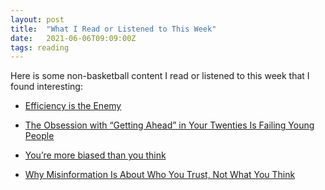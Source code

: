 ```yaml
---
layout: post
title:  "What I Read or Listened to This Week"
date:   2021-06-06T09:09:00Z
tags: reading
---
```

Here is some non-basketball content I read or listened to this week that I found interesting:


* [Efficiency is the Enemy](https://fs.blog/2021/05/slack/)

* [The Obsession with “Getting Ahead” in Your Twenties Is Failing Young People](https://catapult.co/stories/the-obsession-with-getting-ahead-in-your-twenties-is-failing-young-people-rainesford-stauffer)

* [You’re more biased than you think](https://unherd.com/2021/05/youre-more-biased-than-you-think/)

* [Why Misinformation Is About Who You Trust, Not What You Think](https://nautil.us/issue/100/outsiders/why-misinformation-is-about-who-you-trust-not-what-you-think-rp)

